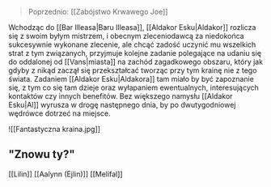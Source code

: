 > Poprzednio: [[Zabójstwo Krwawego Joe]]

Wchodząc do [[Bar Illeasa|Baru Illeasa]], [[Aldakor Esku|Aldakor]] rozlicza się z swoim byłym mistrzem, i obecnym zleceniodawcą za niedokońca sukcesywnie wykonane zlecenie, ale chcąć zadość uczynić mu wszelkich strat z tym związanych, przyjmuje kolejne zadanie polegające na udaniu się do oddalonej od [[Vans|miasta]] na zachód zagadkowego obszaru, który jak gdyby z nikąd zaczął się przekształcać tworząc przy tym krainę nie z tego świata. Zadaniem [[Aldakor Esku|Aldakora]] tam miało by być zapoznanie się, z tym co się tam dzieje oraz wyłapaniem ewentualnych, interesujących kontaktów czy innych benefitów. Bez większego namysłu [[Aldakor Esku|Al]] wyrusza w drogę następnego dnia, by po dwutygodniowej wędrówce dotrzeć na miejsce.

![[Fantastyczna kraina.jpg]]

## "Znowu ty?"
[[Lilin]] [[Aalynn (Ejlin)]] [[Melifal]]